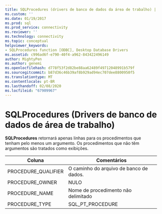 ```yaml
---
title: SQLProcedures (drivers de banco de dados da área de trabalho) | Microsoft Docs
ms.custom: ''
ms.date: 01/19/2017
ms.prod: sql
ms.prod_service: connectivity
ms.reviewer: ''
ms.technology: connectivity
ms.topic: conceptual
helpviewer_keywords:
- SQLProcedures function [ODBC], Desktop Database Drivers
ms.assetid: c996ad6f-e790-40f4-a962-843422496149
author: MightyPen
ms.author: genemi
ms.openlocfilehash: d778f53f2d82be88aa62489f49712048991b579f
ms.sourcegitcommit: b87d36c46b39af8b929ad94ec707dee8800950f5
ms.translationtype: MT
ms.contentlocale: pt-BR
ms.lasthandoff: 02/08/2020
ms.locfileid: "67909967"
---
```

# <a name="sqlprocedures-desktop-database-drivers"></a>SQLProcedures (Drivers de banco de dados de área de trabalho)
**SQLProcedures** retornará apenas linhas para os procedimentos que tenham pelo menos um argumento. Os procedimentos que não têm argumentos são tratados como exibições.  
  
|Coluna|Comentários|  
|------------|--------------|  
|PROCEDURE_QUALIFIER|O caminho do arquivo de banco de dados.|  
|PROCEDURE_OWNER|NULO|  
|PROCEDURE_NAME|Nome de procedimento não delimitado|  
|PROCEDURE_TYPE|SQL_PT_PROCEDURE|
